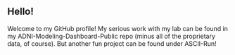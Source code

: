 ## Hello!
Welcome to my GitHub profile! My serious work with my lab can be found in my ADNI-Modeling-Dashboard-Public repo (minus all of the proprietary data, of course). But another fun project can be found under ASCII-Run!
